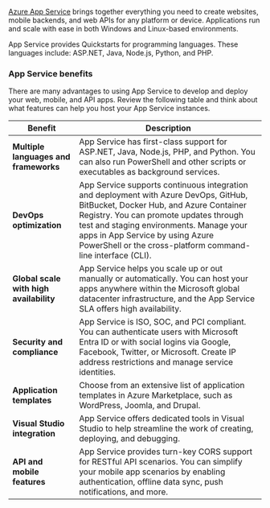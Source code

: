 [Azure App Service](/azure/app-service/overview) brings together everything you need to create websites, mobile backends, and web APIs for any platform or device. Applications run and scale with ease in both Windows and Linux-based environments.

App Service provides Quickstarts for programming languages. These languages include: ASP.NET, Java, Node.js, Python, and PHP. 

### App Service benefits

There are many advantages to using App Service to develop and deploy your web, mobile, and API apps. Review the following table and think about what features can help you host your App Service instances.

| Benefit | Description |
| --- | --- |
| **Multiple languages and frameworks** | App Service has first-class support for ASP.NET, Java, Node.js, PHP, and Python. You can also run PowerShell and other scripts or executables as background services. |
| **DevOps optimization** | App Service supports continuous integration and deployment with Azure DevOps, GitHub, BitBucket, Docker Hub, and Azure Container Registry. You can promote updates through test and staging environments. Manage your apps in App Service by using Azure PowerShell or the cross-platform command-line interface (CLI). |
| **Global scale with high availability** | App Service helps you scale up or out manually or automatically. You can host your apps anywhere within the Microsoft global datacenter infrastructure, and the App Service SLA offers high availability. |
| **Security and compliance** | App Service is ISO, SOC, and PCI compliant. You can authenticate users with Microsoft Entra ID or with social logins via Google, Facebook, Twitter, or Microsoft. Create IP address restrictions and manage service identities. |
| **Application templates** | Choose from an extensive list of application templates in Azure Marketplace, such as WordPress, Joomla, and Drupal.
| **Visual Studio integration** | App Service offers dedicated tools in Visual Studio to help streamline the work of creating, deploying, and debugging. |
| **API and mobile features** | App Service provides turn-key CORS support for RESTful API scenarios. You can simplify your mobile app scenarios by enabling authentication, offline data sync, push notifications, and more. |

